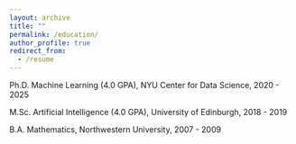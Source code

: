```yaml
---
layout: archive
title: ""
permalink: /education/
author_profile: true
redirect_from:
  - /resume
---
```


Ph.D. Machine Learning (4.0 GPA), NYU Center for Data Science, 2020 - 2025

M.Sc. Artificial Intelligence (4.0 GPA), University of Edinburgh, 2018 - 2019

B.A. Mathematics, Northwestern University, 2007 - 2009